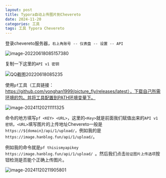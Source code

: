 ```yaml
---
layout: post
title: Typora自动上传图片到Chevereto
date: 2024-11-20
categories: 工具
tags: 工具 Typora Chevereto
---
```


登录chevereto服务器，`右上角账号 -- 仪表盘 -- 设置 -- API`

![image-20220618085157380](https://image.hanblog.fun/images/2024/11/20/3a71e2dec4f2c263db58cda6d2dcecc2.png)

复制一下这里的`API v1 密钥`

![QQ截图20220618085235](https://image.hanblog.fun/images/2024/11/20/3c9d7560e9812bb9c7d204073ccd41a6.png)

使用`pf`工具（工具链接：https://github.com/yonghan1999/picture_fly/releases/latest），下载自己所需环境的包。并将工具配置到PATH环境变量下。

![image-20241120211111325](https://image.hanblog.fun/images/2024/11/20/image-20241120211111325.png)

命令的地方填写`pf <KEY> <URL>`，这里的`<Key>`就是前面我们赋值出来的`API v1 密钥`，`<URL>`填写图片的上传地址Chevereto一般是` https://${domain}/api/1/upload/`，例如我的是` https://image.hanblog.fun/api/1/upload/`。

例如我的命令就是`pf thisismyapikey https://image.hanblog.fun/api/1/upload/ `。然后我们点击`验证图片上传选项`按钮检测是否能个正确上传图片。

![image-20241120211905801](https://image.hanblog.fun/images/2024/11/20/image-20241120211905801.png)



